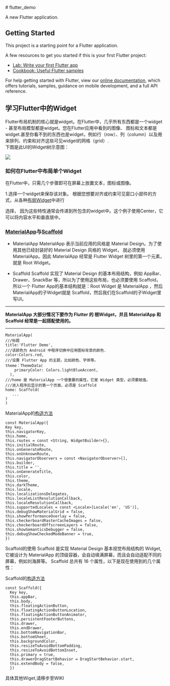 ﻿﻿﻿# flutter_demo

A new Flutter application.

## Getting Started

This project is a starting point for a Flutter application.

A few resources to get you started if this is your first Flutter project:

- [Lab: Write your first Flutter app](https://flutter.io/docs/get-started/codelab)
- [Cookbook: Useful Flutter samples](https://flutter.io/docs/cookbook)

For help getting started with Flutter, view our 
[online documentation](https://flutter.io/docs), which offers tutorials, 
samples, guidance on mobile development, and a full API reference.

## 学习Flutter中的Widget
Flutter布局机制的核心就是widget。在Flutter中，几乎所有东西都是一个widget - 甚至布局模型都是widget。您在Flutter应用中看到的图像、
图标和文本都是widget.甚至你看不到的东西也是widget，例如行（row）、列（column）以及用来排列、约束和对齐这些可见widget的网格（grid）.</br>
下图是此UI的Widget树示意图：

![](https://i.imgur.com/l81sggS.png)
### 如何在Flutter中布局单个Widget
在Flutter中，只需几个步骤即可在屏幕上放置文本，图标或图像。</br>

1.选择一个widget来保存该对象。
根据您想要对齐或约束可见窗口小部件的方式，从各种[布局Widget](https://flutterchina.club/widgets/)中进行

选择， 因为这些特性通常会传递到所包含的widget中。这个例子使用Center，它可以将内容水平和垂直居中。</br>

### [MaterialApp][1]与[Scaffold][2]
* MaterialApp
MaterialApp 表示当前应用的风格是 Material Design。为了使用其他已经封装好的 Material Design 风格的 Widget，
就必须使用 MaterialApp。因此 MaterialApp 经常是 Flutter Widget 树里的第一个元素，就是 Root Widget。

* Scaffold
Scaffold 实现了 Material Design 的基本布局结构，例如 AppBar、Drawer、SnackBar 等，所以为了使用这些布局，也必须要使用 Scaffold，
所以一个 Flutter App的基本结构就是：Root Widget 是 MaterialApp ，然后MaterialApp的子Widget就是 Scaffold，然后我们在Scaffold的子Widget里写UI。


----------


**MaterialApp 大部分情况下要作为 Flutter 的 根Widget，并且 MaterialApp 和 Scaffold 经常是一起搭配使用的。**

----------


    MaterialApp(
    ///标题
    title:'Flutter Demo',
    ///该颜色为 Android 中程序切换中应用图标背景的颜色.
    color:Colors.red,
    ///设置 Flutter App 的主题，比如颜色、字体等。
    theme：ThemeData(
        primaryColor: Colors.lightBlueAccent,
      ),
    ///home 是 MaterialApp 一个很重要的属性，它是 Widget 类型，必须要赋值。
    ///进入程序后显示的第一个页面，必须是 Scaffold
    home: Scaffold(
       ...
    )
    )
MaterialApp的[构造方法][3]

    const MaterialApp({
    Key key,
    this.navigatorKey,
    this.home,
    this.routes = const <String, WidgetBuilder>{},
    this.initialRoute,
    this.onGenerateRoute,
    this.onUnknownRoute,
    this.navigatorObservers = const <NavigatorObserver>[],
    this.builder,
    this.title = '',
    this.onGenerateTitle,
    this.color,
    this.theme,
    this.darkTheme,
    this.locale,
    this.localizationsDelegates,
    this.localeListResolutionCallback,
    this.localeResolutionCallback,
    this.supportedLocales = const <Locale>[Locale('en', 'US')],
    this.debugShowMaterialGrid = false,
    this.showPerformanceOverlay = false,
    this.checkerboardRasterCacheImages = false,
    this.checkerboardOffscreenLayers = false,
    this.showSemanticsDebugger = false,
    this.debugShowCheckedModeBanner = true,
    })
    

Scaffold的使用
Scaffold 是实现 Material Design 基本视觉布局结构的 Widget,它被设计为 MaterialApp 的顶级容器，会自动填满屏幕，而且会自动适配不同的屏幕，例如刘海屏等。
Scaffold 总共有 16 个属性，以下是现在使用到的几个属性：

Scaffold的[构造方法][4]

    const Scaffold({
      Key key,
      this.appBar,
      this.body,
      this.floatingActionButton,
      this.floatingActionButtonLocation,
      this.floatingActionButtonAnimator,
      this.persistentFooterButtons,
      this.drawer,
      this.endDrawer,
      this.bottomNavigationBar,
      this.bottomSheet,
      this.backgroundColor,
      this.resizeToAvoidBottomPadding,
      this.resizeToAvoidBottomInset,
      this.primary = true,
      this.drawerDragStartBehavior = DragStartBehavior.start,
      this.extendBody = false,
      })
  
  
  具体其他Wiget,请移步至WIKI
  
  [1]: https://api.flutter.dev/flutter/material/MaterialApp-class.html
  [2]: https://api.flutter.dev/flutter/material/Scaffold-class.html
  [3]: https://api.flutter.dev/flutter/material/MaterialApp/MaterialApp.html
  [4]: https://api.flutter.dev/flutter/material/Scaffold/Scaffold.html

